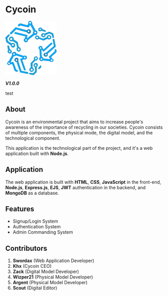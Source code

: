 # Cycoin

<img alt="Cycoin Logo" width="160" src="/public/images/logo.svg">

**_V1.0.0_**

test

## About

Cycoin is an environmental project that aims to increase people's awareness of the importance of recycling in our societies. Cycoin consists of multiple components, the physical mode, the digital model, and the technological component.

This application is the technological part of the project, and it's a web application built with **Node.js**.

## Application

The web application is built with **HTML**, **CSS**, **JavaScript** in the front-end, **Node.js**, **Express.js**, **EJS**, **JWT** authentication in the backend, and **MongoDB** as a database.

## Features

-   Signup/Login System
-   Authentication System
-   Admin Commanding System

## Contributors

1.  **Swordax** (Web Application Developer)
2.  **Khx** (Cycoin CEO)
3.  **Zack** (Digital Model Developer)
4.  **Wizper21** (Physical Model Developer)
5.  **Argent** (Physical Model Developer)
6.  **Scout** (Digital Editor)
